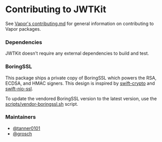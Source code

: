 # Contributing to JWTKit

See [Vapor's contributing.md](https://github.com/vapor/vapor/blob/master/.github/contributing.md) for general information on contributing to Vapor packages.

### Dependencies

JWTKit doesn't require any external dependencies to build and test. 

### BoringSSL

This package ships a private copy of BoringSSL which powers the RSA, ECDSA, and HMAC signers. This design is inspired by [swift-crypto](https://github.com/apple/swift-crypto) and [swift-nio-ssl](https://github.com/apple/swift-nio-ssl). 

To update the vendored BoringSSL version to the latest version, use the [scripts/vendor-boringssl.sh](scripts/vendor-boringssl.sh) script.

### Maintainers

- [@tanner0101](https://github.com/tanner0101/)
- [@grosch](https://github.com/grosch)
